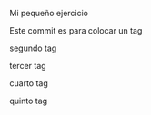 <!-- ejercicio para git -->
Mi pequeño ejercicio

Este commit es para colocar un tag

segundo tag

tercer tag

cuarto tag

quinto tag

